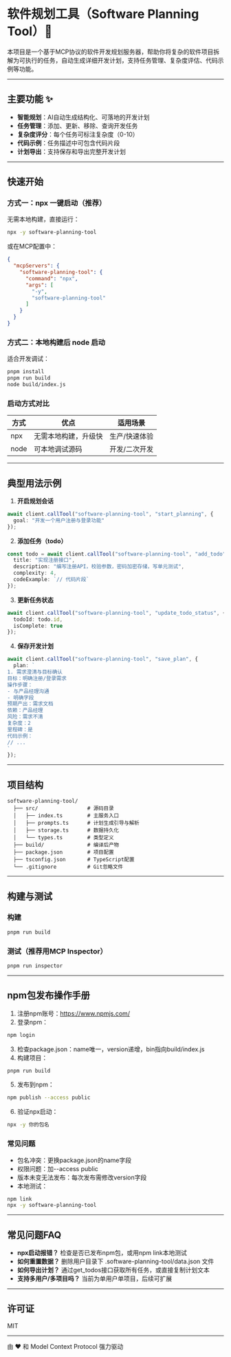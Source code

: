 # 软件规划工具（Software Planning Tool）🚀

本项目是一个基于MCP协议的软件开发规划服务器，帮助你将复杂的软件项目拆解为可执行的任务，自动生成详细开发计划，支持任务管理、复杂度评估、代码示例等功能。

---

## 主要功能 ✨
- **智能规划**：AI自动生成结构化、可落地的开发计划
- **任务管理**：添加、更新、移除、查询开发任务
- **复杂度评分**：每个任务可标注复杂度（0-10）
- **代码示例**：任务描述中可包含代码片段
- **计划导出**：支持保存和导出完整开发计划

---

## 快速开始

### 方式一：npx 一键启动（推荐）
无需本地构建，直接运行：
```bash
npx -y software-planning-tool
```

或在MCP配置中：
```json
{
  "mcpServers": {
    "software-planning-tool": {
      "command": "npx",
      "args": [
        "-y",
        "software-planning-tool"
      ]
    }
  }
}
```

### 方式二：本地构建后 node 启动
适合开发调试：
```bash
pnpm install
pnpm run build
node build/index.js
```

### 启动方式对比
| 方式   | 优点                 | 适用场景         |
|--------|----------------------|------------------|
| npx    | 无需本地构建，升级快 | 生产/快速体验    |
| node   | 可本地调试源码       | 开发/二次开发    |

---

## 典型用法示例

1. **开启规划会话**
```typescript
await client.callTool("software-planning-tool", "start_planning", {
  goal: "开发一个用户注册与登录功能"
});
```

2. **添加任务（todo）**
```typescript
const todo = await client.callTool("software-planning-tool", "add_todo", {
  title: "实现注册接口",
  description: "编写注册API，校验参数，密码加密存储，写单元测试",
  complexity: 4,
  codeExample: `// 代码片段`
});
```

3. **更新任务状态**
```typescript
await client.callTool("software-planning-tool", "update_todo_status", {
  todoId: todo.id,
  isComplete: true
});
```

4. **保存开发计划**
```typescript
await client.callTool("software-planning-tool", "save_plan", {
  plan: `
1. 需求澄清与目标确认
目标：明确注册/登录需求
操作步骤：
- 与产品经理沟通
- 明确字段
预期产出：需求文档
依赖：产品经理
风险：需求不清
复杂度：2
里程碑：是
代码示例：
// ...
`
});
```

---

## 项目结构
```
software-planning-tool/
  ├── src/                # 源码目录
  │   ├── index.ts        # 主服务入口
  │   ├── prompts.ts      # 计划生成引导与解析
  │   ├── storage.ts      # 数据持久化
  │   └── types.ts        # 类型定义
  ├── build/              # 编译后产物
  ├── package.json        # 项目配置
  ├── tsconfig.json       # TypeScript配置
  └── .gitignore          # Git忽略文件
```

---

## 构建与测试

### 构建
```bash
pnpm run build
```

### 测试（推荐用MCP Inspector）
```bash
pnpm run inspector
```

---

## npm包发布操作手册

1. 注册npm账号：https://www.npmjs.com/
2. 登录npm：
```bash
npm login
```
3. 检查package.json：name唯一，version递增，bin指向build/index.js
4. 构建项目：
```bash
pnpm run build
```
5. 发布到npm：
```bash
npm publish --access public
```
6. 验证npx启动：
```bash
npx -y 你的包名
```

### 常见问题
- 包名冲突：更换package.json的name字段
- 权限问题：加--access public
- 版本未变无法发布：每次发布需修改version字段
- 本地测试：
```bash
npm link
npx -y software-planning-tool
```

---

## 常见问题FAQ
- **npx启动报错？** 检查是否已发布npm包，或用npm link本地测试
- **如何重置数据？** 删除用户目录下 .software-planning-tool/data.json 文件
- **如何导出计划？** 通过get_todos接口获取所有任务，或直接复制计划文本
- **支持多用户/多项目吗？** 当前为单用户单项目，后续可扩展

---

## 许可证
MIT

---

由 ❤️ 和 Model Context Protocol 强力驱动